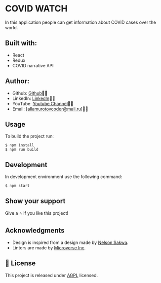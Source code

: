 # COVID WATCH
In this application people can get information about COVID cases over the world.

## Built with:
 * React
 * Redux
 * COVID narrative API

## Author:
  * Github: [Github](https://github.com/fed1k)🐱‍👤
  * LinkedIn: [LinkedIn](https://www.linkedin.com/in/firdavs-allamurotov/)🐱‍👤
  * YouTube: [Youtube Channel](https://www.youtube.com/channel/UCVI8V6_LvcBB-tPWo9I63rg/featured)🐱‍👤
  * Email: [allamurotovcoder@mail.ru]🐱‍👤

## Usage
To build the project run:

```
$ npm install
$ npm run build
```
## Development
In development environment use the following command:
```
$ npm start
```

## Show your support

Give a ⭐️ if you like this project!

## Acknowledgments

- Design is inspired from a design made by [Nelson Sakwa](https://www.behance.net/gallery/31579789/Ballhead-App-(Free-PSDs)).
- Linters are made by [Microverse Inc](https://github.com/microverseinc/linters-config/).

## 📝 License

This project is released under [AGPL](./LICENSE) licensed.
